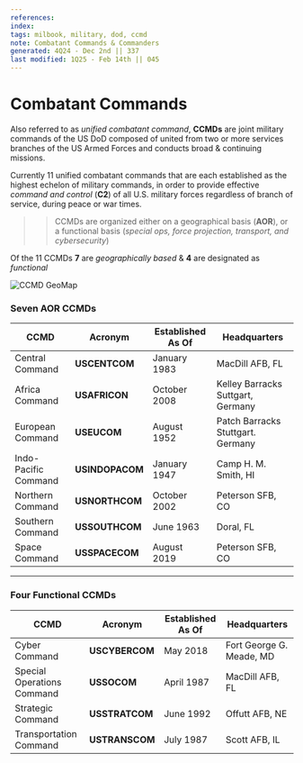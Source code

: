 ```yaml
---
references:
index:
tags: milbook, military, dod, ccmd
note: Combatant Commands & Commanders
generated: 4Q24 - Dec 2nd || 337
last modified: 1Q25 - Feb 14th || 045
---
```


# Combatant Commands

Also referred to as *unified combatant command*, **CCMDs** are joint military commands of the US DoD composed of united from two or more services branches of the US Armed Forces and conducts broad & continuing missions.

Currently 11 unified combatant commands that are each established as the highest echelon of military commands, in order to provide effective *command and control* (**C2**) of all U.S. military forces regardless of branch of service, during peace or war times.

> > CCMDs are organized either on a geographical basis (**AOR**), or a functional basis (*special ops, force projection, transport, and cybersecurity*)

Of the 11 CCMDs **7** are *geographically based* & **4** are designated as *functional*

![CCMD GeoMap](3-Image/CCMD%20GeoMap.png)

### Seven AOR CCMDs

| CCMD                 | Acronym         | Established As Of | Headquarters                      |
| -------------------- | --------------- | ----------------- | --------------------------------- |
| Central Command      | **USCENTCOM**   | January 1983      | MacDill AFB, FL                   |
| Africa Command       | **USAFRICON**   | October 2008      | Kelley Barracks Suttgart, Germany |
| European Command     | **USEUCOM**     | August 1952       | Patch Barracks Stuttgart. Germany |
| Indo-Pacific Command | **USINDOPACOM** | January 1947      | Camp H. M. Smith, HI              |
| Northern Command     | **USNORTHCOM**  | October 2002      | Peterson SFB, CO                  |
| Southern Command     | **USSOUTHCOM**  | June 1963         | Doral, FL                         |
| Space Command        | **USSPACECOM**  | August 2019       | Peterson SFB, CO                  |

---

### Four Functional CCMDs

| CCMD                       | Acronym        | Established As Of | Headquarters             |
| -------------------------- | -------------- | ----------------- | ------------------------ |
| Cyber Command              | **USCYBERCOM** | May 2018          | Fort George G. Meade, MD |
| Special Operations Command | **USSOCOM**    | April 1987        | MacDill AFB, FL          |
| Strategic Command          | **USSTRATCOM** | June 1992         | Offutt AFB, NE           |
| Transportation Command     | **USTRANSCOM** | July 1987         | Scott AFB, IL            |
